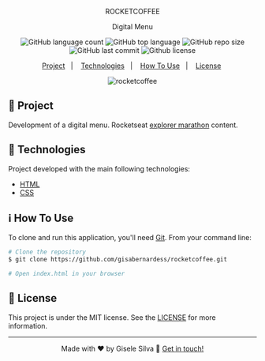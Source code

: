 <p align="center">ROCKETCOFFEE</p>
<p align="center">Digital Menu</p>

<p align="center">
  <img alt="GitHub language count" src="https://img.shields.io/github/languages/count/gisabernardess/rocketcoffee">
  <img alt="GitHub top language" src="https://img.shields.io/github/languages/top/gisabernardess/rocketcoffee">
  <img alt="GitHub repo size" src="https://img.shields.io/github/repo-size/gisabernardess/rocketcoffee">
  <img alt="GitHub last commit" src="https://img.shields.io/github/last-commit/gisabernardess/rocketcoffee">
  <img alt="Github license" src="https://img.shields.io/github/license/gisabernardess/rocketcoffee">
</p>

<p align="center">
  <a href="#-project">Project</a>&nbsp;&nbsp;&nbsp;|&nbsp;&nbsp;&nbsp;
  <a href="#-technologies">Technologies</a>&nbsp;&nbsp;&nbsp;|&nbsp;&nbsp;&nbsp;
  <a href="#-how-to-use">How To Use</a>&nbsp;&nbsp;&nbsp;|&nbsp;&nbsp;&nbsp;
  <a href="#-license">License</a>&nbsp;
</p>

<p align="center"><img alt="rocketcoffee" src="https://github.com/gisabernardess/rocketcoffee/blob/main/.github/cover.png"></p>

## 💬 Project

Development of a digital menu. Rocketseat [explorer marathon](https://lp.rocketseat.com.br/inscricao/maratona-explorer) content.

## 🚀 Technologies

Project developed with the main following technologies:

- [HTML](https://developer.mozilla.org/pt-BR/docs/Web/HTML)
- [CSS](https://developer.mozilla.org/pt-BR/docs/Web/CSS)

## ℹ️ How To Use

To clone and run this application, you'll need [Git](https://git-scm.com). From your command line:

```bash
# Clone the repository
$ git clone https://github.com/gisabernardess/rocketcoffee.git

# Open index.html in your browser
```

## 📝 License

This project is under the MIT license. See the <a href="https://github.com/gisabernardess/rocketcoffee/blob/main/LICENSE" rel="nofollow">LICENSE</a> for more information.

---

<p align="center">Made with ♥ by Gisele Silva 👋 <a href="https://www.linkedin.com/in/gisabernardess/" rel="nofollow">Get in touch!</a></p>
